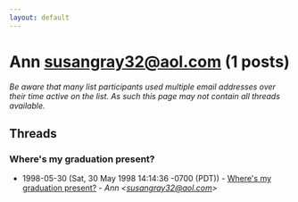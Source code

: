 ```yaml
---
layout: default
---
```


# Ann <susangray32@aol.com> (1 posts)

_Be aware that many list participants used multiple email addresses over their time active on the list. As such this page may not contain all threads available._

## Threads

### Where's my graduation present?
+ 1998-05-30 (Sat, 30 May 1998 14:14:36 -0700 (PDT)) - [Where's my graduation present?](/archive/1998/05/0b2bc67ef087b6ac177b4ce4c70890b57ef1402af3f2124207364d4bfbe7acdc) - _Ann \<susangray32@aol.com\>_

